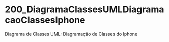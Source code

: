 # 200_DiagramaClassesUMLDiagramacaoClassesIphone
Diagrama de Classes UML: Diagramação de Classes do Iphone
